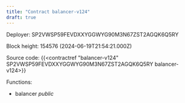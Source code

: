 ```yaml
---
title: "Contract balancer-v124"
draft: true
---
```

Deployer: SP2VWSP59FEVDXXYGGWYG90M3N67ZST2AGQK6Q5RY


 



Block height: 154576 (2024-06-19T21:54:21.000Z)

Source code: {{<contractref "balancer-v124" SP2VWSP59FEVDXXYGGWYG90M3N67ZST2AGQK6Q5RY balancer-v124>}}

Functions:

* balancer _public_
